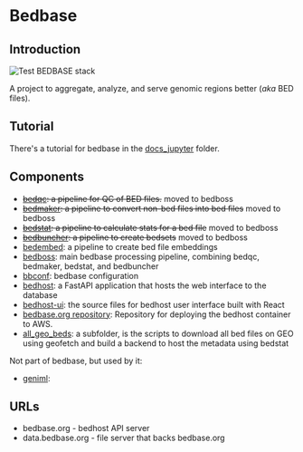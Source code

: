 # Bedbase

## Introduction

![Test BEDBASE stack](https://github.com/databio/bedbase/workflows/Test%20BEDBASE%20stack/badge.svg)

A project to aggregate, analyze, and serve genomic regions better (*aka* BED files).

## Tutorial

There's a tutorial for bedbase in the [docs_jupyter](/docs_jupyter) folder.


## Components

- ~~[bedqc](https://github.com/databio/bedqc): a pipeline for QC of BED files.~~ moved to bedboss
- ~~[bedmaker](http://github.com/databio/bedmaker): a pipeline to convert non-bed files into bed files~~ moved to bedboss
- ~~[bedstat](http://github.com/databio/bedstat): a pipeline to calculate stats for a bed file~~ moved to bedboss
- ~~[bedbuncher](http://github.com/databio/bedbuncher): a pipeline to create bedsets~~ moved to bedboss
- [bedembed](https://github.com/databio/bedembed): a pipeline to create bed file embeddings
- [bedboss](https://github.com/databio/bedboss): main bedbase processing pipeline, combining bedqc, bedmaker, bedstat, and bedbuncher
- [bbconf](http://github.com/databio/bbconf): bedbase configuration
- [bedhost](http://github.com/databio/bedhost): a FastAPI application that hosts the web interface to the database
- [bedhost-ui](http://github.com/databio/bedhost-ui): the source files for bedhost user interface built with React
- [bedbase.org repository](https://github.com/databio/bedbase.org): Repository for deploying the bedhost container to AWS.
- [all_geo_beds](all_geo_beds): a subfolder, is the scripts to download all bed files on GEO using geofetch and build a backend to host the metadata using bedstat

Not part of bedbase, but used by it:

- [geniml](https://github.com/databio/geniml):

## URLs

- bedbase.org - bedhost API server
- data.bedbase.org - file server that backs bedbase.org

